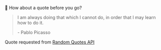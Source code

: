📣 How about a quote before you go?

> I am always doing that which I cannot do, in order that I may learn how to do it.
>
> <p>- Pablo Picasso</p>

Quote requested from [Random Quotes API](https://github.com/lukePeavey/quotable)
